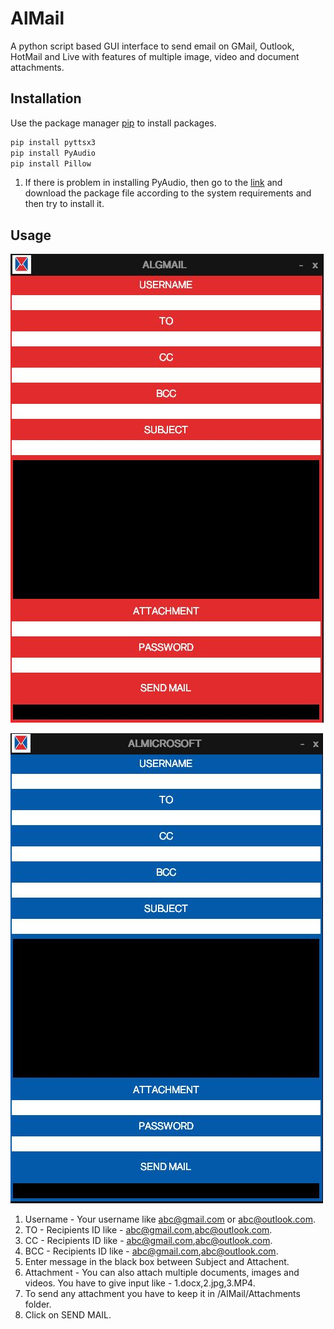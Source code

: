 # AlMail

A python script based GUI interface to send email on GMail, Outlook, HotMail and Live with features of multiple image, video and document attachments.

## Installation

Use the package manager [pip](https://pip.pypa.io/en/stable/) to install packages.

```bash
pip install pyttsx3
pip install PyAudio
pip install Pillow
```
1. If there is problem in installing PyAudio, then go to the [link](https://www.lfd.uci.edu/~gohlke/pythonlibs/) and download the package file according to the system requirements and then try to install it.

## Usage

![](/TestGmail.JPG)

![](/TestOutlook.JPG)

1. Username - Your username like abc@gmail.com or abc@outlook.com.
2. TO - Recipients ID like - abc@gmail.com,abc@outlook.com.
3. CC - Recipients ID like - abc@gmail.com,abc@outlook.com.
4. BCC - Recipients ID like - abc@gmail.com,abc@outlook.com.
5. Enter message in the black box between Subject and Attachent.
6. Attachment - You can also attach multiple documents, images and videos. You have to give input like - 1.docx,2.jpg,3.MP4.
7. To send any attachment you have to keep it in /AlMail/Attachments folder.
8. Click on SEND MAIL.
